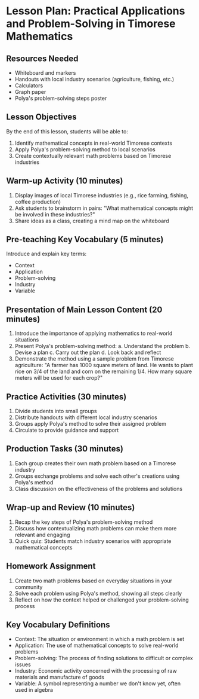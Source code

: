 # Lesson Plan: Practical Applications and Problem-Solving in Timorese Mathematics

## Resources Needed
- Whiteboard and markers
- Handouts with local industry scenarios (agriculture, fishing, etc.)
- Calculators
- Graph paper
- Polya's problem-solving steps poster

## Lesson Objectives
By the end of this lesson, students will be able to:
1. Identify mathematical concepts in real-world Timorese contexts
2. Apply Polya's problem-solving method to local scenarios
3. Create contextually relevant math problems based on Timorese industries

## Warm-up Activity (10 minutes)
1. Display images of local Timorese industries (e.g., rice farming, fishing, coffee production)
2. Ask students to brainstorm in pairs: "What mathematical concepts might be involved in these industries?"
3. Share ideas as a class, creating a mind map on the whiteboard

## Pre-teaching Key Vocabulary (5 minutes)
Introduce and explain key terms:
- Context
- Application
- Problem-solving
- Industry
- Variable

## Presentation of Main Lesson Content (20 minutes)
1. Introduce the importance of applying mathematics to real-world situations
2. Present Polya's problem-solving method:
   a. Understand the problem
   b. Devise a plan
   c. Carry out the plan
   d. Look back and reflect
3. Demonstrate the method using a sample problem from Timorese agriculture:
   "A farmer has 1000 square meters of land. He wants to plant rice on 3/4 of the land and corn on the remaining 1/4. How many square meters will be used for each crop?"

## Practice Activities (30 minutes)
1. Divide students into small groups
2. Distribute handouts with different local industry scenarios
3. Groups apply Polya's method to solve their assigned problem
4. Circulate to provide guidance and support

## Production Tasks (30 minutes)
1. Each group creates their own math problem based on a Timorese industry
2. Groups exchange problems and solve each other's creations using Polya's method
3. Class discussion on the effectiveness of the problems and solutions

## Wrap-up and Review (10 minutes)
1. Recap the key steps of Polya's problem-solving method
2. Discuss how contextualizing math problems can make them more relevant and engaging
3. Quick quiz: Students match industry scenarios with appropriate mathematical concepts

## Homework Assignment
1. Create two math problems based on everyday situations in your community
2. Solve each problem using Polya's method, showing all steps clearly
3. Reflect on how the context helped or challenged your problem-solving process

## Key Vocabulary Definitions
- Context: The situation or environment in which a math problem is set
- Application: The use of mathematical concepts to solve real-world problems
- Problem-solving: The process of finding solutions to difficult or complex issues
- Industry: Economic activity concerned with the processing of raw materials and manufacture of goods
- Variable: A symbol representing a number we don't know yet, often used in algebra